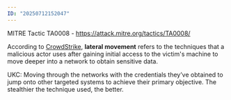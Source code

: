 ```yaml
---
ID: "20250712152047"
---
```

MITRE Tactic TA0008 - https://attack.mitre.org/tactics/TA0008/

According to [CrowdStrike](https://www.crowdstrike.com/cybersecurity-101/lateral-movement/), **lateral movement** refers to the techniques that a malicious actor uses after gaining initial access to the victim's machine to move deeper into a network to obtain sensitive data.

UKC:
Moving through the networks with the credentials they’ve obtained to jump onto other targeted systems to achieve their primary objective. The stealthier the technique used, the better.